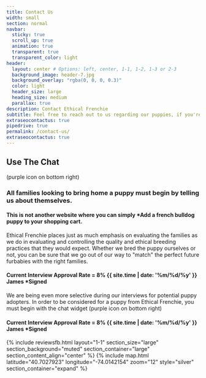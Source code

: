```yaml
---
title: Contact Us
width: small
section: normal
navbar:
  sticky: true
  scroll_up: true
  animation: true
  transparent: true
  transparent_color: light
header:
  layout: center # Options: left, center, 1-1, 1-2, 1-3 or 2-3
  background_image: header-7.jpg
  background_overlay: "rgba(0, 0, 0, 0.3)"
  color: light
  header_size: large
  heading_size: medium
  parallax: true
description: Contact Ethical Frenchie
subtitle: Feel free to reach out to us regarding our puppies, if you're only now, use the chat!
extraseocontactus: true
pipedrive: true
permalink: /contact-us/
extraseocontactus: true
---
```


## Use The Chat
(purple icon on bottom right)

### All families looking to bring home a puppy must begin by telling us about themselves. 
#### This is not another website where you can simply *Add a french bulldog puppy to your shopping cart.
Ethical Frenchie places just as much emphasis on evaluating the families as we do in evaluating and controlling the quality and ethical breeding practices that they would expect. Whether we bred the puppy ourselves or not, you can be sure that we go out of our way to "match" the perfect future furbabies with the right families.

#### Current Interview Approval Rate = 8%  {{ site.time | date: '%m/%d/%y' }} James  *Signed

We are being even more selective during our interviews for potential puppy adopters.  In order to be considered for a puppy from Ethical Frenchie, you must begin with the chat widget (purple icon on bottom right)

#### Current Interview Approval Rate = 8%  {{ site.time | date: '%m/%d/%y' }} James  *Signed

{% include reviewsfb.html 
   layout="1-1"
  section_size="large"
  section_background="muted"
  section_container="large"
  section_content_align="center"
%}
{% include map.html 
  latitude="40.7027923" 
  longitude="-74.0142154" 
  zoom="12" 
  style="silver" 
  section_container="expand"
  %}

